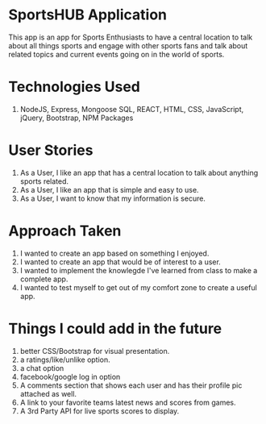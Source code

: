 # SportsHUB Application
This app is an app for Sports Enthusiasts to have a central location to talk about all things sports and engage with other sports fans and talk about related topics and current events going on in the world of sports. 

# Technologies Used

1. NodeJS, Express, Mongoose SQL, REACT, HTML, CSS, JavaScript, jQuery, Bootstrap, NPM Packages

# User Stories

1. As a User, I like an app that has a central location to talk about anything sports related. 
2. As a User, I like an app that is simple and easy to use.
3. As a User, I want to know that my information is secure.

 # Approach Taken

1. I wanted to create an app based on something I enjoyed.
2. I wanted to create an app that would be of interest to a user.  
3. I wanted to implement the knowlegde I've learned from class to make a complete app.
4. I wanted to test myself to get out of my comfort zone to create a useful app.

 
# Things I could add in the future 

1. better CSS/Bootstrap for visual presentation.
2. a ratings/like/unlike option.
3. a chat option 
4. facebook/google log in option
5. A comments section that shows each user and has their profile pic attached as well.
6. A link to your favorite teams latest news and scores from games.
7. A 3rd Party API for live sports scores to display.


